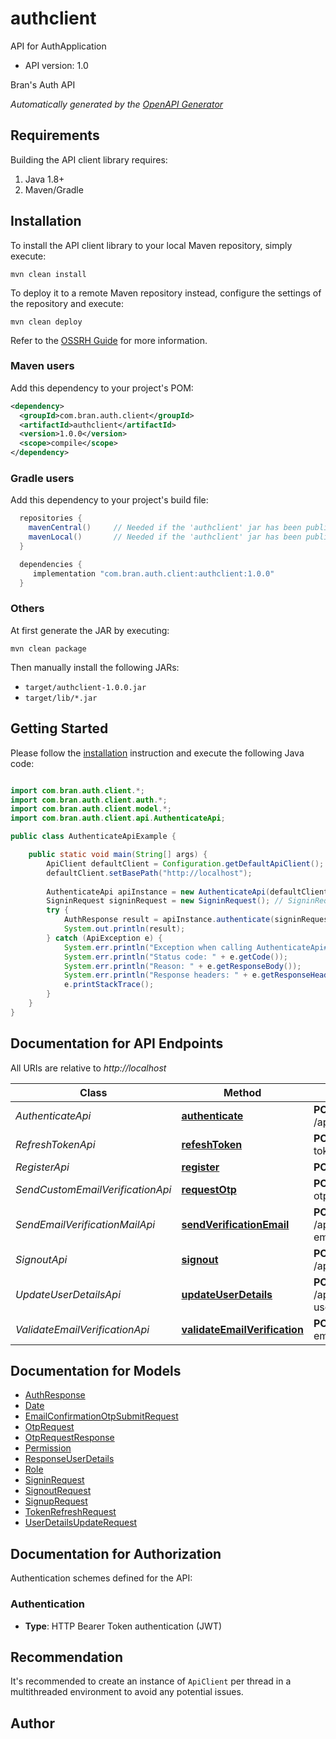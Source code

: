 # authclient

API for AuthApplication

- API version: 1.0

Bran's Auth API


*Automatically generated by the [OpenAPI Generator](https://openapi-generator.tech)*

## Requirements

Building the API client library requires:

1. Java 1.8+
2. Maven/Gradle

## Installation

To install the API client library to your local Maven repository, simply execute:

```shell
mvn clean install
```

To deploy it to a remote Maven repository instead, configure the settings of the repository and execute:

```shell
mvn clean deploy
```

Refer to the [OSSRH Guide](http://central.sonatype.org/pages/ossrh-guide.html) for more information.

### Maven users

Add this dependency to your project's POM:

```xml
<dependency>
  <groupId>com.bran.auth.client</groupId>
  <artifactId>authclient</artifactId>
  <version>1.0.0</version>
  <scope>compile</scope>
</dependency>
```

### Gradle users

Add this dependency to your project's build file:

```groovy
  repositories {
    mavenCentral()     // Needed if the 'authclient' jar has been published to maven central.
    mavenLocal()       // Needed if the 'authclient' jar has been published to the local maven repo.
  }

  dependencies {
     implementation "com.bran.auth.client:authclient:1.0.0"
  }
```

### Others

At first generate the JAR by executing:

```shell
mvn clean package
```

Then manually install the following JARs:

- `target/authclient-1.0.0.jar`
- `target/lib/*.jar`

## Getting Started

Please follow the [installation](#installation) instruction and execute the following Java code:

```java

import com.bran.auth.client.*;
import com.bran.auth.client.auth.*;
import com.bran.auth.client.model.*;
import com.bran.auth.client.api.AuthenticateApi;

public class AuthenticateApiExample {

    public static void main(String[] args) {
        ApiClient defaultClient = Configuration.getDefaultApiClient();
        defaultClient.setBasePath("http://localhost");
        
        AuthenticateApi apiInstance = new AuthenticateApi(defaultClient);
        SigninRequest signinRequest = new SigninRequest(); // SigninRequest | 
        try {
            AuthResponse result = apiInstance.authenticate(signinRequest);
            System.out.println(result);
        } catch (ApiException e) {
            System.err.println("Exception when calling AuthenticateApi#authenticate");
            System.err.println("Status code: " + e.getCode());
            System.err.println("Reason: " + e.getResponseBody());
            System.err.println("Response headers: " + e.getResponseHeaders());
            e.printStackTrace();
        }
    }
}

```

## Documentation for API Endpoints

All URIs are relative to *http://localhost*

Class | Method | HTTP request | Description
------------ | ------------- | ------------- | -------------
*AuthenticateApi* | [**authenticate**](docs/AuthenticateApi.md#authenticate) | **POST** /api/v1/auth/public/authenticate | 
*RefreshTokenApi* | [**refeshToken**](docs/RefreshTokenApi.md#refeshToken) | **POST** /api/v1/auth/public/refresh-token | 
*RegisterApi* | [**register**](docs/RegisterApi.md#register) | **POST** /api/v1/auth/public/register | 
*SendCustomEmailVerificationApi* | [**requestOtp**](docs/SendCustomEmailVerificationApi.md#requestOtp) | **POST** /api/v1/auth/public/request-otp | 
*SendEmailVerificationMailApi* | [**sendVerificationEmail**](docs/SendEmailVerificationMailApi.md#sendVerificationEmail) | **POST** /api/v1/auth/authenticated/send-email-verification-mail | 
*SignoutApi* | [**signout**](docs/SignoutApi.md#signout) | **POST** /api/v1/auth/authenticated/logout | 
*UpdateUserDetailsApi* | [**updateUserDetails**](docs/UpdateUserDetailsApi.md#updateUserDetails) | **POST** /api/v1/auth/authenticated/update-user-details | 
*ValidateEmailVerificationApi* | [**validateEmailVerification**](docs/ValidateEmailVerificationApi.md#validateEmailVerification) | **POST** /api/v1/auth/public/validate-email-verification | 


## Documentation for Models

 - [AuthResponse](docs/AuthResponse.md)
 - [Date](docs/Date.md)
 - [EmailConfirmationOtpSubmitRequest](docs/EmailConfirmationOtpSubmitRequest.md)
 - [OtpRequest](docs/OtpRequest.md)
 - [OtpRequestResponse](docs/OtpRequestResponse.md)
 - [Permission](docs/Permission.md)
 - [ResponseUserDetails](docs/ResponseUserDetails.md)
 - [Role](docs/Role.md)
 - [SigninRequest](docs/SigninRequest.md)
 - [SignoutRequest](docs/SignoutRequest.md)
 - [SignupRequest](docs/SignupRequest.md)
 - [TokenRefreshRequest](docs/TokenRefreshRequest.md)
 - [UserDetailsUpdateRequest](docs/UserDetailsUpdateRequest.md)


<a id="documentation-for-authorization"></a>
## Documentation for Authorization


Authentication schemes defined for the API:
<a id="Authentication"></a>
### Authentication


- **Type**: HTTP Bearer Token authentication (JWT)


## Recommendation

It's recommended to create an instance of `ApiClient` per thread in a multithreaded environment to avoid any potential issues.

## Author



